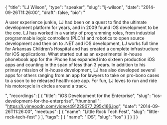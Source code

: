 {
  "title": "LJ Wilson",
  "type": "speaker",
  "slug": "lj-wilson",
  "date": "2014-09-26T11:26:00",
  "draft": false,
  "bio": "<p>A user experience junkie, LJ had been on a quest to find the ultimate development platform for years, and in 2009 found iOS development to be the one. LJ has worked in a variety of programming roles, from industrial programmable logic controllers (PLC’s) and robotics to open source development and then on to .NET and iOS development, LJ works full time for Arkansas Children’s Hospital and has created a complete infrastructure for iOS applications. What started out as an experimental in-house phonebook app for the iPhone has expanded into sixteen production iOS apps and counting in the span of less than 3 years. In addition to his primary mission of in-house development, LJ has also developed several apps for others ranging from an app for lawyers to take on pro-bono cases to a soon to be released health-care app. For fun, LJ loves to run and ride his motorcycle in circles around a track.</p>",
  "recordings": [
    {
      "title": "iOS Development for the Enterprise",
      "slug": "ios-development-for-the-enterprise",
      "thumbnail": "https://i.vimeocdn.com/video/491229077_295x166.jpg",
      "date": "2014-09-26T11:26:00",
      "meetups": [
        {
          "name": "Little Rock Tech Fest",
          "slug": "little-rock-tech-fest"
        }
      ],
      "tags": [
        {
          "name": "iOS",
          "slug": "ios"
        }
      ]
    }
  ]
}